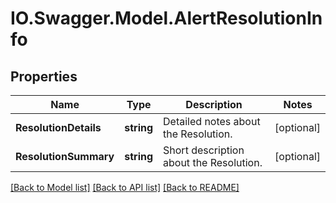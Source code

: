# IO.Swagger.Model.AlertResolutionInfo
## Properties

Name | Type | Description | Notes
------------ | ------------- | ------------- | -------------
**ResolutionDetails** | **string** | Detailed notes about the Resolution. | [optional] 
**ResolutionSummary** | **string** | Short description about the Resolution. | [optional] 

[[Back to Model list]](../README.md#documentation-for-models) [[Back to API list]](../README.md#documentation-for-api-endpoints) [[Back to README]](../README.md)

